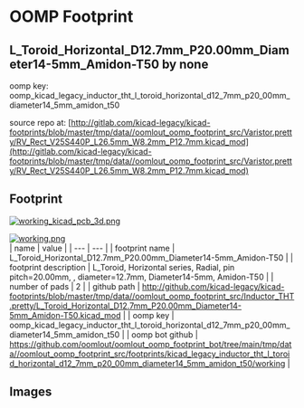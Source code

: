 # OOMP Footprint  
## L_Toroid_Horizontal_D12.7mm_P20.00mm_Diameter14-5mm_Amidon-T50  by none  
  
oomp key: oomp_kicad_legacy_inductor_tht_l_toroid_horizontal_d12_7mm_p20_00mm_diameter14_5mm_amidon_t50  
  
source repo at: [http://gitlab.com/kicad-legacy/kicad-footprints/blob/master/tmp/data//oomlout_oomp_footprint_src/Varistor.pretty/RV_Rect_V25S440P_L26.5mm_W8.2mm_P12.7mm.kicad_mod](http://gitlab.com/kicad-legacy/kicad-footprints/blob/master/tmp/data//oomlout_oomp_footprint_src/Varistor.pretty/RV_Rect_V25S440P_L26.5mm_W8.2mm_P12.7mm.kicad_mod)  
## Footprint  
  
[![working_kicad_pcb_3d.png](working_kicad_pcb_3d_600.png)](working_kicad_pcb_3d.png)  
  
[![working.png](working_600.png)](working.png)  
| name | value | 
| --- | --- | 
| footprint name | L_Toroid_Horizontal_D12.7mm_P20.00mm_Diameter14-5mm_Amidon-T50 | 
| footprint description | L_Toroid, Horizontal series, Radial, pin pitch=20.00mm, , diameter=12.7mm, Diameter14-5mm, Amidon-T50 | 
| number of pads | 2 | 
| github path | http://github.com/kicad-legacy/kicad-footprints/blob/master/tmp/data//oomlout_oomp_footprint_src/Inductor_THT.pretty/L_Toroid_Horizontal_D12.7mm_P20.00mm_Diameter14-5mm_Amidon-T50.kicad_mod | 
| oomp key | oomp_kicad_legacy_inductor_tht_l_toroid_horizontal_d12_7mm_p20_00mm_diameter14_5mm_amidon_t50 | 
| oomp bot github | https://github.com/oomlout/oomlout_oomp_footprint_bot/tree/main/tmp/data//oomlout_oomp_footprint_src/footprints/kicad_legacy_inductor_tht_l_toroid_horizontal_d12_7mm_p20_00mm_diameter14_5mm_amidon_t50/working | 
## Images  

